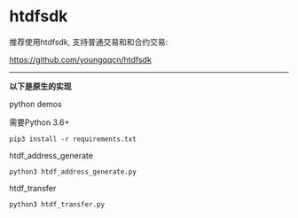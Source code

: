 # htdfsdk
推荐使用htdfsdk, 支持普通交易和和合约交易:

https://github.com/youngqqcn/htdfsdk


-----

**以下是原生的实现**

python demos

需要Python 3.6+

``` 
pip3 install -r requirements.txt
```

htdf_address_generate

```
python3 htdf_address_generate.py 
```

htdf_transfer

```
python3 htdf_transfer.py
```